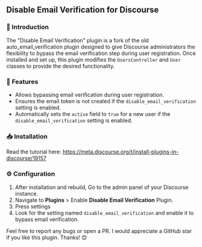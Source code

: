 ## Disable Email Verification for Discourse

### 📌 Introduction

The "Disable Email Verification" plugin is a fork of the old auto_email_verification plugin designed to give Discourse administrators the flexibility to bypass the email verification step during user registration. Once installed and set up, this plugin modifies the `UsersController` and `User` classes to provide the desired functionality.


### 🚀 Features

- Allows bypassing email verification during user registration.
- Ensures the email token is not created if the `disable_email_verification` setting is enabled.
- Automatically sets the `active` field to `true` for a new user if the `disable_email_verification` setting is enabled.

### 📥 Installation

Read the tutorial here: https://meta.discourse.org/t/install-plugins-in-discourse/19157

### ⚙️ Configuration

1. After installation and rebuild, Go to the admin panel of your Discourse instance.
2. Navigate to **Plugins** > Enable **Disable Email Verification** Plugin.
2. Press settings
3. Look for the setting named `disable_email_verification` and enable it to bypass email verification.

Feel free to report any bugs or open a PR. I would appreciate a GitHub star if you like this plugin. Thanks! 😊
